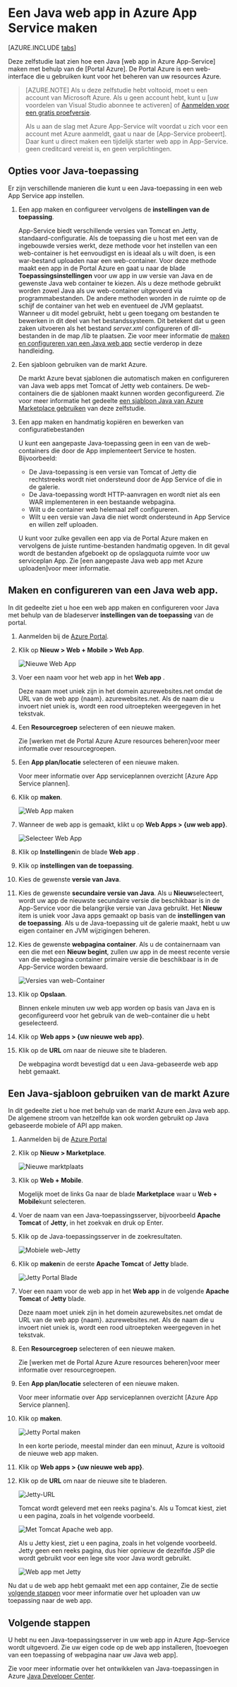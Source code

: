 <properties
    pageTitle="Maak een Java web app in Azure App Service | Microsoft Azure"
    description="In deze zelfstudie wordt beschreven hoe u een Java web app met Azure App Service implementeren."
    services="app-service\web"
    documentationCenter="java"
    authors="rmcmurray"
    manager="wpickett"
    editor=""/>

<tags
    ms.service="app-service-web"
    ms.workload="web"
    ms.tgt_pltfrm="na"
    ms.devlang="Java"
    ms.topic="get-started-article"
    ms.date="08/11/2016"
    ms.author="robmcm"/>

# <a name="create-a-java-web-app-in-azure-app-service"></a>Een Java web app in Azure App Service maken

[AZURE.INCLUDE [tabs](../../includes/app-service-web-get-started-nav-tabs.md)]

Deze zelfstudie laat zien hoe een Java [web app in Azure App-Service] maken met behulp van de [Portal Azure]. De Portal Azure is een web-interface die u gebruiken kunt voor het beheren van uw resources Azure.

> [AZURE.NOTE] Als u deze zelfstudie hebt voltooid, moet u een account van Microsoft Azure. Als u geen account hebt, kunt u [uw voordelen van Visual Studio abonnee te activeren] of [Aanmelden voor een gratis proefversie].
>
> Als u aan de slag met Azure App-Service wilt voordat u zich voor een account met Azure aanmeldt, gaat u naar de [App-Service probeert]. Daar kunt u direct maken een tijdelijk starter web app in App-Service. geen creditcard vereist is, en geen verplichtingen.

## <a name="java-application-options"></a>Opties voor Java-toepassing

Er zijn verschillende manieren die kunt u een Java-toepassing in een web App Service app instellen. 

1. Een app maken en configureer vervolgens de **instellingen van de toepassing**.

    App-Service biedt verschillende versies van Tomcat en Jetty, standaard-configuratie. Als de toepassing die u host met een van de ingebouwde versies werkt, deze methode voor het instellen van een web-container is het eenvoudigst en is ideaal als u wilt doen, is een war-bestand uploaden naar een web-container. Voor deze methode maakt een app in de Portal Azure en gaat u naar de blade **Toepassingsinstellingen** voor uw app in uw versie van Java en de gewenste Java web container te kiezen. Als u deze methode gebruikt worden zowel Java als uw web-container uitgevoerd via programmabestanden. De andere methoden worden in de ruimte op de schijf de container van het web en eventueel de JVM geplaatst. Wanneer u dit model gebruikt, hebt u geen toegang om bestanden te bewerken in dit deel van het bestandssysteem. Dit betekent dat u geen zaken uitvoeren als het bestand *server.xml* configureren of dll-bestanden in de map */lib* te plaatsen. Zie voor meer informatie de [maken en configureren van een Java web app](#appsettings) sectie verderop in deze handleiding.
    
2. Een sjabloon gebruiken van de markt Azure.

    De markt Azure bevat sjablonen die automatisch maken en configureren van Java web apps met Tomcat of Jetty web containers. De web-containers die de sjablonen maakt kunnen worden geconfigureerd. Zie voor meer informatie het gedeelte [een sjabloon Java van Azure Marketplace gebruiken](#marketplace) van deze zelfstudie.
  
3. Een app maken en handmatig kopiëren en bewerken van configuratiebestanden 

    U kunt een aangepaste Java-toepassing geen in een van de web-containers die door de App implementeert Service te hosten. Bijvoorbeeld:
    
    * De Java-toepassing is een versie van Tomcat of Jetty die rechtstreeks wordt niet ondersteund door de App Service of die in de galerie.
    * De Java-toepassing wordt HTTP-aanvragen en wordt niet als een WAR implementeren in een bestaande webpagina.
    * Wilt u de container web helemaal zelf configureren. 
    * Wilt u een versie van Java die niet wordt ondersteund in App Service en willen zelf uploaden.

    U kunt voor zulke gevallen een app via de Portal Azure maken en vervolgens de juiste runtime-bestanden handmatig opgeven. In dit geval wordt de bestanden afgeboekt op de opslagquota ruimte voor uw serviceplan App. Zie [een aangepaste Java web app met Azure uploaden]voor meer informatie.

## <a name="portal"></a>Maken en configureren van een Java web app.

In dit gedeelte ziet u hoe een web app maken en configureren voor Java met behulp van de bladeserver **instellingen van de toepassing** van de portal.

1. Aanmelden bij de [Azure Portal].

2. Klik op **Nieuw > Web + Mobile > Web App**.

    ![Nieuwe Web App][newwebapp]

4. Voer een naam voor het web app in het **Web app** .

    Deze naam moet uniek zijn in het domein azurewebsites.net omdat de URL van de web app {naam}. azurewebsites.net. Als de naam die u invoert niet uniek is, wordt een rood uitroepteken weergegeven in het tekstvak.

5. Een **Resourcegroep** selecteren of een nieuwe maken.

    Zie [werken met de Portal Azure Azure resources beheren]voor meer informatie over resourcegroepen.

6. Een **App plan/locatie** selecteren of een nieuwe maken.

    Voor meer informatie over App serviceplannen overzicht [Azure App Service plannen].

7. Klik op **maken**.

    ![Web App maken][newwebapp2]
 
8. Wanneer de web app is gemaakt, klikt u op **Web Apps > {uw web app}**.
 
    ![Selecteer Web App][selectwebapp]

9. Klik op **Instellingen**in de blade **Web app** .

10. Klik op **instellingen van de toepassing**.

11. Kies de gewenste **versie van Java**. 

12. Kies de gewenste **secundaire versie van Java**. Als u **Nieuw**selecteert, wordt uw app de nieuwste secundaire versie die beschikbaar is in de App-Service voor die belangrijke versie van Java gebruikt. Het **Nieuw** item is uniek voor Java apps gemaakt op basis van de **instellingen van de toepassing**. Als u de Java-toepassing uit de galerie maakt, hebt u uw eigen container en JVM wijzigingen beheren. 

12. Kies de gewenste **webpagina container**. Als u de containernaam van een die met een **Nieuw begint**, zullen uw app in de meest recente versie van die webpagina container primaire versie die beschikbaar is in de App-Service worden bewaard. 

    ![Versies van web-Container][versions]

13. Klik op **Opslaan**.

    Binnen enkele minuten uw web app worden op basis van Java en is geconfigureerd voor het gebruik van de web-container die u hebt geselecteerd.

14. Klik op **Web apps > {uw nieuwe web app}**.

15. Klik op de **URL** om naar de nieuwe site te bladeren.

    De webpagina wordt bevestigd dat u een Java-gebaseerde web app hebt gemaakt.

## <a name="marketplace"></a>Een Java-sjabloon gebruiken van de markt Azure

In dit gedeelte ziet u hoe met behulp van de markt Azure een Java web app. De algemene stroom van hetzelfde kan ook worden gebruikt op Java gebaseerde mobiele of API app maken. 

1. Aanmelden bij de [Azure Portal]

2. Klik op **Nieuw > Marketplace**.

    ![Nieuwe marktplaats][newmarketplace]

3. Klik op **Web + Mobile**.

    Mogelijk moet de links Ga naar de blade **Marketplace** waar u **Web + Mobile**kunt selecteren.

4. Voer de naam van een Java-toepassingsserver, bijvoorbeeld **Apache Tomcat** of **Jetty**, in het zoekvak en druk op Enter.

5. Klik op de Java-toepassingsserver in de zoekresultaten.

    ![Mobiele web-Jetty][webmobilejetty]

6. Klik op **maken**in de eerste **Apache Tomcat** of **Jetty** blade.

    ![Jetty Portal Blade][jettyblade]

7. Voer een naam voor de web app in het **Web app** in de volgende **Apache Tomcat** of **Jetty** blade.

    Deze naam moet uniek zijn in het domein azurewebsites.net omdat de URL van de web app {naam}. azurewebsites.net. Als de naam die u invoert niet uniek is, wordt een rood uitroepteken weergegeven in het tekstvak.

8. Een **Resourcegroep** selecteren of een nieuwe maken.

    Zie [werken met de Portal Azure Azure resources beheren]voor meer informatie over resourcegroepen.

9. Een **App plan/locatie** selecteren of een nieuwe maken.

    Voor meer informatie over App serviceplannen overzicht [Azure App Service plannen].

10. Klik op **maken**.

    ![Jetty Portal maken][jettyportalcreate2]

    In een korte periode, meestal minder dan een minuut, Azure is voltooid de nieuwe web app maken.

11. Klik op **Web apps > {uw nieuwe web app}**.

12. Klik op de **URL** om naar de nieuwe site te bladeren.

    ![Jetty-URL][jettyurl]

    Tomcat wordt geleverd met een reeks pagina's. Als u Tomcat kiest, ziet u een pagina, zoals in het volgende voorbeeld.

    ![Met Tomcat Apache web app.][tomcat]

    Als u Jetty kiest, ziet u een pagina, zoals in het volgende voorbeeld. Jetty geen een reeks pagina, dus hier opnieuw de dezelfde JSP die wordt gebruikt voor een lege site voor Java wordt gebruikt.

    ![Web app met Jetty][jetty]

Nu dat u de web app hebt gemaakt met een app container, Zie de sectie [volgende stappen](#next-steps) voor meer informatie over het uploaden van uw toepassing naar de web app.

## <a name="next-steps"></a>Volgende stappen

U hebt nu een Java-toepassingsserver in uw web app in Azure App-Service wordt uitgevoerd. Zie uw eigen code op de web app installeren, [toevoegen van een toepassing of webpagina naar uw Java web app].

Zie voor meer informatie over het ontwikkelen van Java-toepassingen in Azure [Java Developer Center].

<!-- URL List -->

[Een toepassing of webpagina's toevoegen aan uw Java web app]: ./web-sites-java-add-app.md
[Azure serviceplannen App voor overzicht]: ../app-service/azure-web-sites-web-hosting-plans-in-depth-overview.md
[Azure Portal]: https://portal.azure.com/
[uw voordelen van Visual Studio abonnement activeren]: http://go.microsoft.com/fwlink/?LinkId=623901
[aanmelden voor een gratis proefversie]: http://go.microsoft.com/fwlink/?LinkId=623901
[Probeer de Service App]: http://go.microsoft.com/fwlink/?LinkId=523751
[Web app in Azure App-Service.]: http://go.microsoft.com/fwlink/?LinkId=529714
[Java Developer Center]: /develop/java/
[Azure resources beheren met behulp van de Portal Azure]: ../azure-portal/resource-group-portal.md
[Een aangepaste Java web app uploaden naar Azure]: ./web-sites-java-custom-upload.md

<!-- IMG List -->

[newwebapp]: ./media/web-sites-java-get-started/newwebapp.png
[newwebapp2]: ./media/web-sites-java-get-started/newwebapp2.png
[selectwebapp]: ./media/web-sites-java-get-started/selectwebapp.png
[versions]: ./media/web-sites-java-get-started/versions.png
[newmarketplace]: ./media/web-sites-java-get-started/newmarketplace.png
[webmobilejetty]: ./media/web-sites-java-get-started/webmobilejetty.png
[jettyblade]: ./media/web-sites-java-get-started/jettyblade.png
[jettyportalcreate2]: ./media/web-sites-java-get-started/jettyportalcreate2.png
[jettyurl]: ./media/web-sites-java-get-started/jettyurl.png
[tomcat]: ./media/web-sites-java-get-started/tomcat.png
[jetty]: ./media/web-sites-java-get-started/jetty.png
